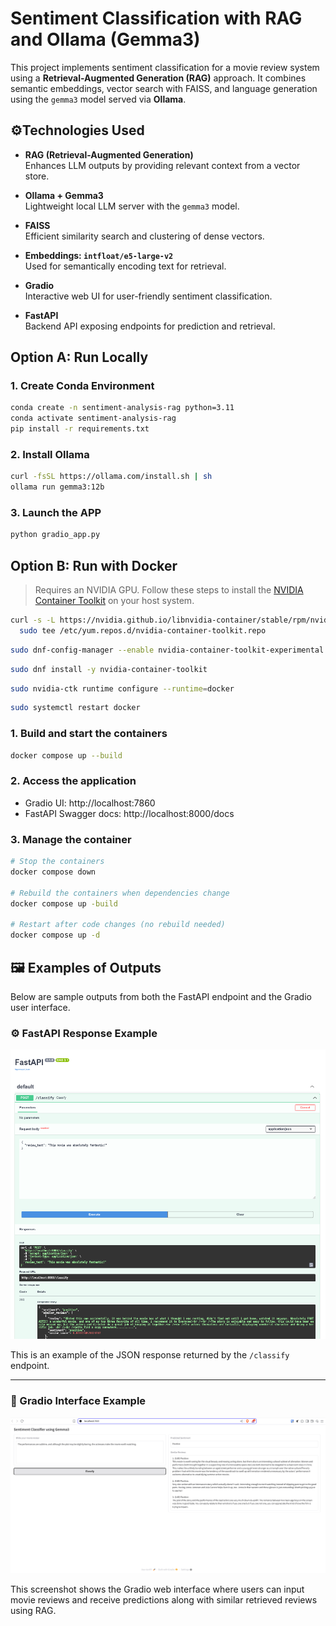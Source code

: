 # Sentiment Classification with RAG and Ollama (Gemma3)

This project implements sentiment classification for a movie review system using 
a **Retrieval-Augmented Generation (RAG)** approach. It combines semantic embeddings, vector search with FAISS, and language generation using the `gemma3` model served via **Ollama**.


## ⚙Technologies Used

- **RAG (Retrieval-Augmented Generation)**  
  Enhances LLM outputs by providing relevant context from a vector store.

- **Ollama + Gemma3**  
  Lightweight local LLM server with the `gemma3` model.

- **FAISS**  
  Efficient similarity search and clustering of dense vectors.

- **Embeddings: `intfloat/e5-large-v2`**  
  Used for semantically encoding text for retrieval.

- **Gradio**  
  Interactive web UI for user-friendly sentiment classification.

- **FastAPI**  
  Backend API exposing endpoints for prediction and retrieval.

## Option A: Run Locally 

### 1. Create Conda Environment

```bash
conda create -n sentiment-analysis-rag python=3.11
conda activate sentiment-analysis-rag
pip install -r requirements.txt
```

### 2. Install Ollama

```bash
curl -fsSL https://ollama.com/install.sh | sh
ollama run gemma3:12b
```

### 3. Launch the APP
```bash
python gradio_app.py

```

## Option B: Run with Docker

> Requires an NVIDIA GPU. Follow these steps to install the [NVIDIA Container Toolkit](https://docs.nvidia.com/datacenter/cloud-native/container-toolkit/latest/install-guide.html)  on your host system.



```bash
curl -s -L https://nvidia.github.io/libnvidia-container/stable/rpm/nvidia-container-toolkit.repo | \
  sudo tee /etc/yum.repos.d/nvidia-container-toolkit.repo
```

```bash
sudo dnf-config-manager --enable nvidia-container-toolkit-experimental
```

```bash
sudo dnf install -y nvidia-container-toolkit
```

```bash
sudo nvidia-ctk runtime configure --runtime=docker
```

```bash
sudo systemctl restart docker
```


### 1. Build and start the containers

```bash
docker compose up --build
```

### 2. Access the application
- Gradio UI: http://localhost:7860
- FastAPI Swagger docs: http://localhost:8000/docs

### 3. Manage the container
```bash
# Stop the containers
docker compose down  

# Rebuild the containers when dependencies change
docker compose up -build

# Restart after code changes (no rebuild needed)
docker compose up -d
```

## 🖼️ Examples of Outputs

Below are sample outputs from both the FastAPI endpoint and the Gradio user interface.

### ⚙️ FastAPI Response Example

![FastAPI Output](assets/fastapi.png)

This is an example of the JSON response returned by the `/classify` endpoint.

---

### 🎨 Gradio Interface Example

![Gradio UI](assets/gradio_app.png)

This screenshot shows the Gradio web interface where users can input movie reviews and receive predictions along with similar retrieved reviews using RAG.